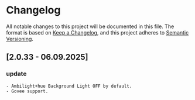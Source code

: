 # Changelog

All notable changes to this project will be documented in this file. The format is based on [Keep a Changelog](https://keepachangelog.com/en/1.0.0/), and this project adheres to [Semantic Versioning](https://semver.org/spec/v2.0.0.html).

## [2.0.33 - 06.09.2025]
### update
    - Ambilight+hue Background Light OFF by default.
    - Govee support.
